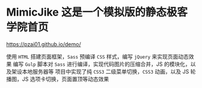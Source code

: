 # MimicJike   这是一个模拟版的静态极客学院首页

https://pzai01.github.io/demo/


使用 `HTML` 搭建页面框架，`Sass` 预编译 `CSS` 样式，编写 `jQuery` 来实现页面动态效果
编写 `Gulp` 脚本对 `Sass` 进行编译，实现代码图片的压缩合并，JS 的模块化，以及架设本地服务器等
项目中实现了纯 `CSS3` 二级菜单切换，`CSS3` 动画，以及 JS 轮播图，JS 选项卡切换，页面置顶等动态效果
